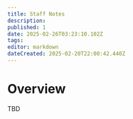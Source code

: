 ```yaml
---
title: Staff Notes
description: 
published: 1
date: 2025-02-26T03:23:10.102Z
tags: 
editor: markdown
dateCreated: 2025-02-20T22:00:42.440Z
---
```


# Overview
TBD